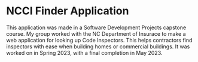 # NCCI Finder Application

This application was made in a Software Development Projects capstone course. My group worked with the NC Department of Insurace to make a web application for looking up Code Inspectors. This helps contractors find inspectors with ease when building homes or commercial buildings. 
It was worked on in Spring 2023, with a final completion in May 2023.
